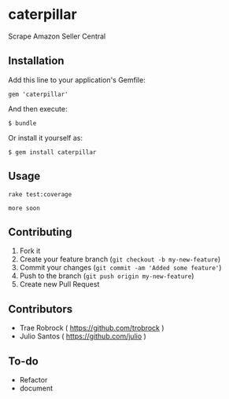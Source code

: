 caterpillar
===========

Scrape Amazon Seller Central

## Installation

Add this line to your application's Gemfile:

    gem 'caterpillar'

And then execute:

    $ bundle

Or install it yourself as:

    $ gem install caterpillar

## Usage

```
rake test:coverage
```

```
more soon
```

## Contributing

1. Fork it
2. Create your feature branch (`git checkout -b my-new-feature`)
3. Commit your changes (`git commit -am 'Added some feature'`)
4. Push to the branch (`git push origin my-new-feature`)
5. Create new Pull Request

## Contributors

* Trae Robrock ( https://github.com/trobrock )
* Julio Santos ( https://github.com/julio )

## To-do

- Refactor
- document
